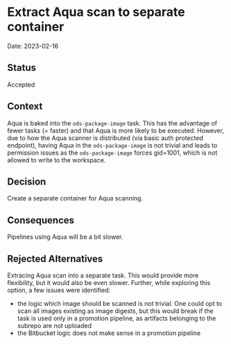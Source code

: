 # Extract Aqua scan to separate container

Date: 2023-02-16

## Status

Accepted

## Context

Aqua is baked into the `ods-package-image` task. This has the advantage of fewer tasks (= faster) and that Aqua is more likely to be executed. However, due to how the Aqua scanner is distributed (via basic auth protected endpoint), having Aqua in the `ods-package-image` is not trivial and leads to permission issues as the `ods-package-image` forces gid=1001, which is not allowed to write to the workspace.

## Decision

Create a separate container for Aqua scanning.

## Consequences

Pipelines using Aqua will be a bit slower.

## Rejected Alternatives

Extracing Aqua scan into a separate task. This would provide more flexibility, but it would also be even slower. Further, while exploring this option, a few issues were identified:

* the logic which image should be scanned is not trivial. One could opt to scan all images existing as image digests, but this would break if the task is used only in a promotion pipeline, as artifacts belonging to the subrepo are not uploaded
* the Bitbucket logic does not make sense in a promotion pipeline
